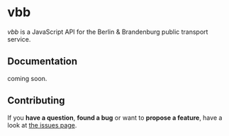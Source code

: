 # vbb

*vbb* is a JavaScript API for the Berlin & Brandenburg public transport service.



## Documentation

coming soon.



## Contributing

If you **have a question**, **found a bug** or want to **propose a feature**, have a look at [the issues page](https://github.com/derhuerst/vbb/issues).
